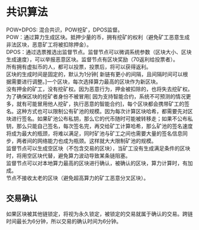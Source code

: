 # 共识算法

POW+DPOS:  混合共识，POW挖矿，DPOS监督。  
POW：通过算力生成区块。抵押少量的币，拥有挖矿的权利（避免矿工恶意生成非法区块，恶意矿工将被扣除押金）。  
DPOS：通过选票推选出监督节点。监督节点可以微调系统参数（区块大小、区块生成速度），可以举报恶意区块。监督节点有区块奖励（70返利给投票者）。  
所有拥有虚拟币的人，都可以投票，投票后，将可以获得返利。  
区块的生成时间是固定的，默认为1分钟[ 新链有更小的间隔，且间隔时间可以根据需要进行调整。]一个区块，每次选择算力最高的区块作为新区块。  
没有押金的矿工，没有挖矿权。因为恶意行为，押金被扣除的，也将失去挖矿权。  
为了确保区块的挖矿者身份不被冒用[ 因为支持智能合约，系统不可预测的情况更多，就有可能冒用他人挖矿，执行恶意的智能合约]，每个区块都会携带矿工的签名。这种方式也可以限制公有矿池的规模。因为每次计算区块哈希，都需要先对区块进行签名。如果矿池公布私钥，那么它的代币随时可能被转移走；如果不公布私钥，那么只能自己签名，每次签名完，再交给矿工计算哈希，那么矿池的签名速度将成为最大的瓶颈，将难以满足，同时矿池与矿工之间也需要大量的签名信息同步，两者间的网络能力也成为瓶颈。这样就大大限制矿池的规模。  
监督节点可以生成空区块（不包含交易的区块），当矿工没有生成满足条件的区块时，将用空区块代替，避免算力波动导致某条链阻塞。  
监督节点可以对本地算力最高的区块进行确认，被确认的区块，算力计算时，有加成。  
节点不接收太老的区块（避免超高算力的矿工恶意分叉区块）。  

## 交易确认

如果区块被其他链锁定，将视为永久锁定，被锁定的交易就属于确认的交易。跨链时间最长为6分钟，所以交易的确认时间为6分钟。  
